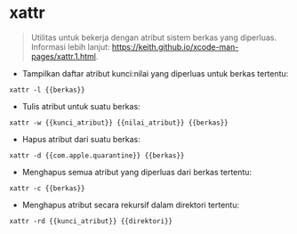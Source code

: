 # xattr

> Utilitas untuk bekerja dengan atribut sistem berkas yang diperluas.
> Informasi lebih lanjut: <https://keith.github.io/xcode-man-pages/xattr.1.html>.

- Tampilkan daftar atribut kunci:nilai yang diperluas untuk berkas tertentu:

`xattr -l {{berkas}}`

- Tulis atribut untuk suatu berkas:

`xattr -w {{kunci_atribut}} {{nilai_atribut}} {{berkas}}`

- Hapus atribut dari suatu berkas:

`xattr -d {{com.apple.quarantine}} {{berkas}}`

- Menghapus semua atribut yang diperluas dari berkas tertentu:

`xattr -c {{berkas}}`

- Menghapus atribut secara rekursif dalam direktori tertentu:

`xattr -rd {{kunci_atribut}} {{direktori}}`
